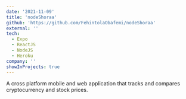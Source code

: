 ```yaml
---
date: '2021-11-09'
title: 'nodeShoraa'
github: 'https://github.com/FehintolaObafemi/nodeShoraa'
external: ''
tech:
  - Expo
  - ReactJS
  - NodeJS
  - Heroku
company: ''
showInProjects: true
---
```


A cross platform mobile and web application that tracks and compares cryptocurrency and stock prices.
